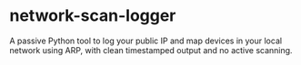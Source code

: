# network-scan-logger
A passive Python tool to log your public IP and map devices in your local network using ARP, with clean timestamped output and no active scanning.
